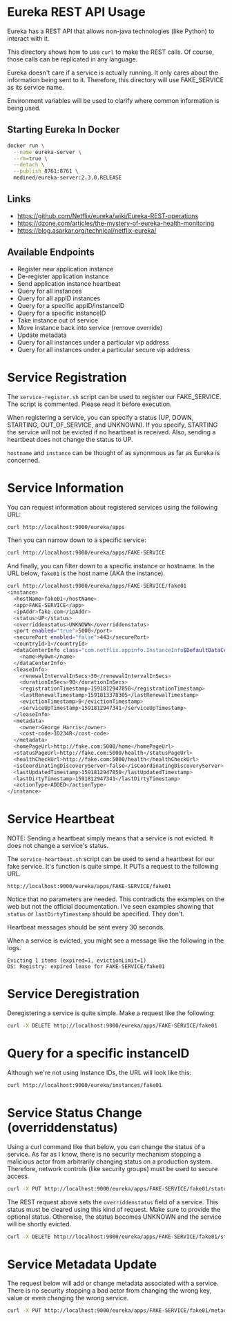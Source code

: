 # Eureka REST API Usage

Eureka has a REST API that allows non-java technologies (like Python) to
interact with it.

This directory shows how to use `curl` to make the REST calls. Of course,
those calls can be replicated in any language.

Eureka doesn't care if a service is actually running. It only cares about
the information being sent to it. Therefore, this directory will use
FAKE_SERVICE as its service name.

Environment variables will be used to clarify where common information is
being used.

## Starting Eureka In Docker

```bash
docker run \
  --name eureka-server \
  --rm=true \
  --detach \
  --publish 8761:8761 \
  medined/eureka-server:2.3.0.RELEASE
```

## Links

* https://github.com/Netflix/eureka/wiki/Eureka-REST-operations
* https://dzone.com/articles/the-mystery-of-eureka-health-monitoring
* https://blog.asarkar.org/technical/netflix-eureka/

## Available Endpoints

* Register new application instance
* De-register application instance
* Send application instance heartbeat
* Query for all instances
* Query for all appID instances
* Query for a specific appID/instanceID
* Query for a specific instanceID
* Take instance out of service
* Move instance back into service (remove override)
* Update metadata
* Query for all instances under a particular vip address
* Query for all instances under a particular secure vip address

# Service Registration

The `service-register.sh` script can be used to register our FAKE_SERVICE. The
script is commented. Please read it before execution.

When registering a service, you can specify a status (UP, DOWN, STARTING,
OUT_OF_SERVICE, and UNKNOWN). If you specify, STARTING the service will not
be evicted if no heartbeat is received. Also, sending a heartbeat does not
change the status to UP.

`hostname` and `instance` can be thought of as synonmous as far as Eureka
is concerned.

# Service Information

You can request information about registered services using the following URL:

```bash
curl http://localhost:9000/eureka/apps
```

Then you can narrow down to a specific service:

```bash
curl http://localhost:9000/eureka/apps/FAKE-SERVICE
```

And finally, you can filter down to a specific instance or hostname. In the URL
below, `fake01` is the host name (AKA the instance).

```bash
curl http://localhost:9000/eureka/apps/FAKE-SERVICE/fake01
<instance>
  <hostName>fake01</hostName>
  <app>FAKE-SERVICE</app>
  <ipAddr>fake.com</ipAddr>
  <status>UP</status>
  <overriddenstatus>UNKNOWN</overriddenstatus>
  <port enabled="true">5000</port>
  <securePort enabled="false">443</securePort>
  <countryId>1</countryId>
  <dataCenterInfo class="com.netflix.appinfo.InstanceInfo$DefaultDataCenterInfo">
    <name>MyOwn</name>
  </dataCenterInfo>
  <leaseInfo>
    <renewalIntervalInSecs>30</renewalIntervalInSecs>
    <durationInSecs>90</durationInSecs>
    <registrationTimestamp>1591812947850</registrationTimestamp>
    <lastRenewalTimestamp>1591813378305</lastRenewalTimestamp>
    <evictionTimestamp>0</evictionTimestamp>
    <serviceUpTimestamp>1591812947341</serviceUpTimestamp>
  </leaseInfo>
  <metadata>
    <owner>George Harris</owner>
    <cost-code>1D234R</cost-code>
  </metadata>
  <homePageUrl>http://fake.com:5000/home</homePageUrl>
  <statusPageUrl>http://fake.com:5000/health</statusPageUrl>
  <healthCheckUrl>http://fake.com:5000/health</healthCheckUrl>
  <isCoordinatingDiscoveryServer>false</isCoordinatingDiscoveryServer>
  <lastUpdatedTimestamp>1591812947850</lastUpdatedTimestamp>
  <lastDirtyTimestamp>1591812947341</lastDirtyTimestamp>
  <actionType>ADDED</actionType>
</instance>
```

# Service Heartbeat

NOTE: Sending a heartbeat simply means that a service is not evicted. It
does not change a service's status.

The `service-heartbeat.sh` script can be used to send a heartbeat for our
fake service. It's function is quite simpe. It PUTs a request to the
following URL.

```
http://localhost:9000/eureka/apps/FAKE-SERVICE/fake01
```

Notice that no parameters are needed. This contradicts the examples on the
web but not the official documentation. I've seen examples showing that
`status` or `lastDirtyTimestamp` should be specified. They don't.

Heartbeat messages should be sent every 30 seconds.

When a service is evicted, you might see a message like the following in the
logs.

```
Evicting 1 items (expired=1, evictionLimit=1)
DS: Registry: expired lease for FAKE-SERVICE/fake01
```

# Service Deregistration

Deregistering a service is quite simple. Make a request like the following:

```bash
curl -X DELETE http://localhost:9000/eureka/apps/FAKE-SERVICE/fake01
```

# Query for a specific instanceID

Although we're not using Instance IDs, the URL will look like this:

```bash
curl http://localhost:9000/eureka/instances/fake01
```

# Service Status Change (overriddenstatus)

Using a curl command like that below, you can change the status of a service.
As far as I know, there is no security mechanism stopping a malicious actor
from arbitrarily changing status on a production system. Therefore, network
controls (like security groups) must be used to secure access.

```bash
curl -X PUT http://localhost:9000/eureka/apps/FAKE-SERVICE/fake01/status?value=DOWN
```

The REST request above sets the `overriddenstatus` field of a service. This
status must be cleared using this kind of request. Make sure to provide the
optional status. Otherwise, the status becomes UNKNOWN and the service will
be shortly evicted.

```bash
curl -X DELETE http://localhost:9000/eureka/apps/FAKE-SERVICE/fake01/status?value=UP
```

# Service Metadata Update

The request below will add or change metadata associated with a service. There
is no security stopping a bad actor from changing the wrong key, value or even
changing the wrong service.

```bash
curl -X PUT http://localhost:9000/eureka/apps/FAKE-SERVICE/fake01/metadata?color=BLUE
```
